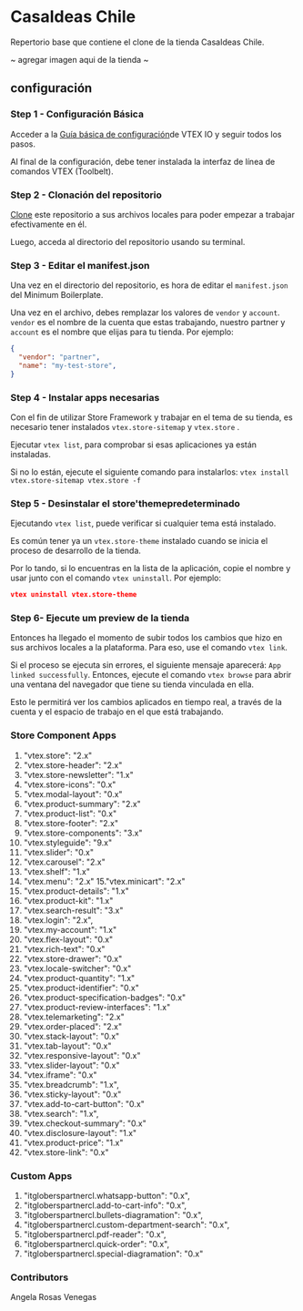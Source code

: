 # CasaIdeas Chile  

Repertorio base que contiene el clone de la tienda CasaIdeas Chile.

~ agregar imagen aqui de la tienda ~

## configuración 

### Step 1 -  Configuración Básica 

Acceder a la [Guía básica de configuración](https://vtex.io/docs/getting-started/build-stores-with-store-framework/1)de VTEX IO y seguir todos los pasos. 

Al final de la configuración, debe tener instalada la interfaz de línea de comandos VTEX (Toolbelt).

### Step 2 - Clonación del repositorio

[Clone](https://help.github.com/en/github/creating-cloning-and-archiving-repositories/cloning-a-repository) este repositorio a sus archivos locales para poder empezar a trabajar efectivamente en él.

Luego, acceda al directorio del repositorio usando su terminal.

### Step 3 - Editar el manifest.json

Una vez en el directorio del repositorio, es hora de editar el `manifest.json` del Minimum Boilerplate. 

Una vez en el archivo, debes remplazar los valores de `vendor` y `account`. `vendor` es el nombre de la cuenta que estas trabajando, nuestro partner y `account` es el nombre que elijas para tu tienda. Por ejemplo:

```json
{
  "vendor": "partner",
  "name": "my-test-store",
}
```

### Step 4 -  Instalar apps necesarias

Con el fin de utilizar Store Framework y trabajar en el tema de su tienda, es necesario tener instalados `vtex.store-sitemap` y `vtex.store` .

Ejecutar  `vtex list`, para comprobar si esas aplicaciones ya están instaladas. 

Si no lo están, ejecute el siguiente comando para instalarlos: `vtex install vtex.store-sitemap vtex.store -f`

### Step 5 -  Desinstalar el store'themepredeterminado

Ejecutando `vtex list`, puede verificar si cualquier tema está instalado.

Es común tener ya un `vtex.store-theme` instalado cuando se inicia el proceso de desarrollo de la tienda. 

Por lo tando, si lo encuentras en la lista de la aplicación, copie el nombre y usar junto con el comando `vtex uninstall`. Por ejemplo:

```json
vtex uninstall vtex.store-theme
```

### Step 6- Ejecute um preview de la tienda

Entonces ha llegado el momento de subir todos los cambios que hizo en sus archivos locales a la plataforma. Para eso, use el comando `vtex link`. 

Si el proceso se ejecuta sin errores, el siguiente mensaje aparecerá: `App linked successfully`. Entonces, ejecute el comando `vtex browse` para abrir una ventana del navegador que tiene su tienda vinculada en ella.

Esto le permitirá ver los cambios aplicados en tiempo real, a través de la cuenta y el espacio de trabajo en el que está trabajando.

### Store Component Apps
1. "vtex.store": "2.x"
2. "vtex.store-header": "2.x"
3. "vtex.store-newsletter": "1.x"
4. "vtex.store-icons": "0.x"
5. "vtex.modal-layout": "0.x"
6. "vtex.product-summary": "2.x"
7. "vtex.product-list": "0.x"
8. "vtex.store-footer": "2.x"
9. "vtex.store-components": "3.x"
10. "vtex.styleguide": "9.x"
11. "vtex.slider": "0.x"
12. "vtex.carousel": "2.x"
13. "vtex.shelf": "1.x"
14. "vtex.menu": "2.x"
15."vtex.minicart": "2.x"
16. "vtex.product-details": "1.x"
17. "vtex.product-kit": "1.x"
18. "vtex.search-result": "3.x"
19. "vtex.login": "2.x",
20. "vtex.my-account": "1.x"
21. "vtex.flex-layout": "0.x"
22. "vtex.rich-text": "0.x"
23. "vtex.store-drawer": "0.x"
24. "vtex.locale-switcher": "0.x"
25. "vtex.product-quantity": "1.x"
26. "vtex.product-identifier": "0.x"
27. "vtex.product-specification-badges": "0.x"
28. "vtex.product-review-interfaces": "1.x"
29. "vtex.telemarketing": "2.x"
30. "vtex.order-placed": "2.x"
31. "vtex.stack-layout": "0.x"
32. "vtex.tab-layout": "0.x"
33. "vtex.responsive-layout": "0.x"
34. "vtex.slider-layout": "0.x"
35. "vtex.iframe": "0.x"
36. "vtex.breadcrumb": "1.x",
37. "vtex.sticky-layout": "0.x"
38. "vtex.add-to-cart-button": "0.x"
39. "vtex.search": "1.x",
40. "vtex.checkout-summary": "0.x"
41. "vtex.disclosure-layout": "1.x"
42. "vtex.product-price": "1.x"
43. "vtex.store-link": "0.x"

### Custom Apps 

1. "itgloberspartnercl.whatsapp-button": "0.x",
2. "itgloberspartnercl.add-to-cart-info": "0.x",
3. "itgloberspartnercl.bullets-diagramation": "0.x",
4. "itgloberspartnercl.custom-department-search": "0.x",
5. "itgloberspartnercl.pdf-reader": "0.x",
6. "itgloberspartnercl.quick-order": "0.x",
7. "itgloberspartnercl.special-diagramation": "0.x"

### Contributors
Angela Rosas Venegas
